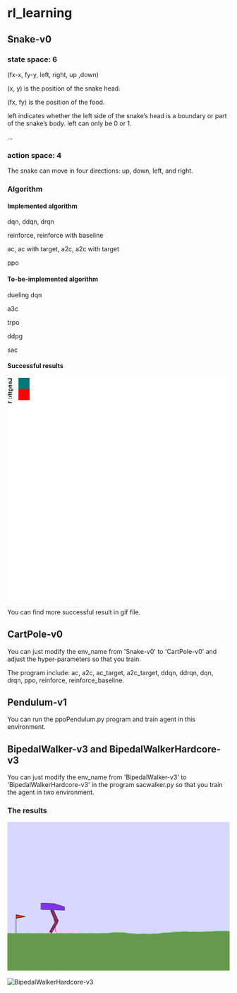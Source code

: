 # rl_learning

## Snake-v0
### state space: 6
(fx-x, fy-y, left, right, up ,down)

(x, y) is the position of the snake head. 

(fx, fy) is the position of the food.    

left indicates whether the left side of the snake’s head is a boundary or part of the snake’s body. left can only be 0 or 1. 

...

### action space: 4
The snake can move in four directions: up, down, left, and right.

### Algorithm
#### Implemented algorithm
dqn, ddqn, drqn

reinforce, reinforce with baseline

ac, ac with target, a2c, a2c with target

ppo

#### To-be-implemented algorithm
dueling dqn

a3c

trpo

ddpg

sac

#### Successful results

!['ppo 20*20'](gif\Snake-v1\PPO.gif)

 You can find more successful result in gif file.  

## CartPole-v0

You can just modify the env_name from 'Snake-v0' to 'CartPole-v0' and adjust the hyper-parameters so that you train.

The program include: ac, a2c, ac_target, a2c_target, ddqn, ddrqn, dqn, drqn, ppo, reinforce, reinforce_baseline. 

## Pendulum-v1

You can run the ppoPendulum.py program and train agent in this environment.

## BipedalWalker-v3 and BipedalWalkerHardcore-v3

You can just modify the env_name from 'BipedalWalker-v3' to 'BipedalWalkerHardcore-v3' in the program sacwalker.py so that you train the agent in two environment.

### The results

![BipedalWalker-v3](BipedalWalker-v3/BipedalWalker-v3.gif)

![BipedalWalkerHardcore-v3](BipedalWalkerHardcore-v3/BipedalWalkerHardcore-v3.gif)

